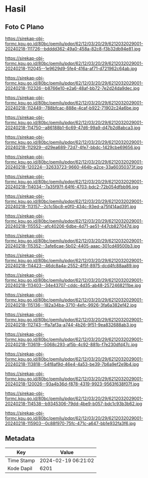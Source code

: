 # Hasil

## Foto C Plano

https://sirekap-obj-formc.kpu.go.id/80bc/pemilu/pdpr/62/12/03/20/29/6212032029001-20240218-111726--bdddd362-49a0-458a-82c8-f3b32db94e81.jpg

https://sirekap-obj-formc.kpu.go.id/80bc/pemilu/pdpr/62/12/03/20/29/6212032029001-20240218-112045--1e9629d9-5fe4-416a-af71-d721962c64ab.jpg

https://sirekap-obj-formc.kpu.go.id/80bc/pemilu/pdpr/62/12/03/20/29/6212032029001-20240218-112326--b8766e10-e2a6-48af-bb72-7e2d24da9dec.jpg

https://sirekap-obj-formc.kpu.go.id/80bc/pemilu/pdpr/62/12/03/20/29/6212032029001-20240218-112449--788bfcac-888e-4caf-b922-71902c24a6be.jpg

https://sirekap-obj-formc.kpu.go.id/80bc/pemilu/pdpr/62/12/03/20/29/6212032029001-20240218-114750--a86188b1-6c69-47d6-99a9-d47b2d8abca3.jpg

https://sirekap-obj-formc.kpu.go.id/80bc/pemilu/pdpr/62/12/03/20/29/6212032029001-20240218-112929--d29ea689-72d7-4fe7-bbdc-1429cbe69656.jpg

https://sirekap-obj-formc.kpu.go.id/80bc/pemilu/pdpr/62/12/03/20/29/6212032029001-20240218-120224--32633723-9660-464b-a2ce-33a60350373f.jpg

https://sirekap-obj-formc.kpu.go.id/80bc/pemilu/pdpr/62/12/03/20/29/6212032029001-20240218-114034--7a35f97f-64f6-4703-bdc2-72b054dfbb96.jpg

https://sirekap-obj-formc.kpu.go.id/80bc/pemilu/pdpr/62/12/03/20/29/6212032029001-20240218-113157--2c1c5bc8-e0f0-434c-93ed-a75f414ad391.jpg

https://sirekap-obj-formc.kpu.go.id/80bc/pemilu/pdpr/62/12/03/20/29/6212032029001-20240218-115552--afc40206-6dbe-4d71-ae51-447cb827047d.jpg

https://sirekap-obj-formc.kpu.go.id/80bc/pemilu/pdpr/62/12/03/20/29/6212032029001-20240218-115352--3afe6cae-5b02-4405-aaac-301cd49500b3.jpg

https://sirekap-obj-formc.kpu.go.id/80bc/pemilu/pdpr/62/12/03/20/29/6212032029001-20240218-114423--46dc8a4a-2552-4f5f-8975-dcd4fc88aa89.jpg

https://sirekap-obj-formc.kpu.go.id/80bc/pemilu/pdpr/62/12/03/20/29/6212032029001-20240218-113403--34e43707-cddc-4d35-ab48-2572468211be.jpg

https://sirekap-obj-formc.kpu.go.id/80bc/pemilu/pdpr/62/12/03/20/29/6212032029001-20240218-115136--182a34ba-3710-4efc-9926-3fa6a382ef42.jpg

https://sirekap-obj-formc.kpu.go.id/80bc/pemilu/pdpr/62/12/03/20/29/6212032029001-20240218-112743--ffa7af3a-a744-4b26-9f51-9ea832688ab3.jpg

https://sirekap-obj-formc.kpu.go.id/80bc/pemilu/pdpr/62/12/03/20/29/6212032029001-20240218-113619--5068c293-af5b-4c92-881b-f7e230dfd47c.jpg

https://sirekap-obj-formc.kpu.go.id/80bc/pemilu/pdpr/62/12/03/20/29/6212032029001-20240218-113818--54f8af9d-46e4-4a53-be39-7b6a9ef2e9b4.jpg

https://sirekap-obj-formc.kpu.go.id/80bc/pemilu/pdpr/62/12/03/20/29/6212032029001-20240218-120026--93a4b36d-f878-4319-9923-9563f638f07f.jpg

https://sirekap-obj-formc.kpu.go.id/80bc/pemilu/pdpr/62/12/03/20/29/6212032029001-20240218-114538--b9345306-79dd-4be9-b057-bdc1c93b3b62.jpg

https://sirekap-obj-formc.kpu.go.id/80bc/pemilu/pdpr/62/12/03/20/29/6212032029001-20240218-115903--0c88f970-75fc-471c-a647-bb1e932fa3f6.jpg


## Metadata

| Key        | Value               |
| ---------- | ------------------- |
| Time Stamp | 2024-02-19 06:21:02 |
| Kode Dapil | 6201                |



